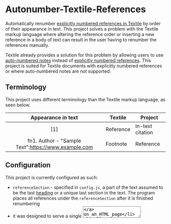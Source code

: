 # Autonumber-Textile-References

Automatically renumber [explicitly numbered references in Textile](https://textile-lang.com/doc/footnotes) by order of their appearance in text. This project solves a problem with the Textile markup language where altering the reference order or inserting a new reference in a body of text can result in the user having to renumber the references manually.

Textile already provides a solution for this problem by allowing users to use [auto-numbered notes](https://textile-lang.com/doc/auto-numbered-notes) instead of [explicitly numbered references](https://textile-lang.com/doc/footnotes). This project is suited for Textile documents with explicitly numbered references or where auto-numbered notes are not supported.

## Terminology

This project uses different terminology than the Textile markup language, as seen below.

| Appearance in text | Textile | Project |
|:------------------:| ------- | ---- |
| [1] | Reference | In-text citation |
| fn1. Author - "Sample Text":https://www.example.com | Footnote | Reference |

## Configuration

This project is currently configured as such:

* `referenceSection` - specified in `config.js`, a part of the text assumed to be the last [heading](https://textile-lang.com/doc/headings) or a unique last section in the text. The program places all references under the `referenceSection` after it is finished renumbering
* it was designed to serve a single [<textarea>](https://developer.mozilla.org/en-US/docs/Web/HTML/Element/textarea) on an HTML page
* all references are placed under the `referenceSection`, regardless of where they are located in the <textarea>

## Limitations

(Using Textile terminology): The function currently does not support [references that don't link to the footnote or footnotes with a backlink](https://textile-lang.com/doc/footnotes).
